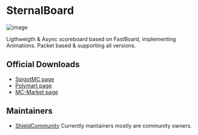 # SternalBoard

![image](https://user-images.githubusercontent.com/76608233/146663681-08cf1e75-e288-44f4-8c79-fdda3531980b.png)

Ligthweigth & Async scoreboard based on FastBoard, implementing Animations. Packet based & supporting all versions.

## Official Downloads

* [SpigotMC page](https://www.spigotmc.org/resources/sternalboard-lightweight-animated-scoreboard.89245/)
* [Polymart page](https://polymart.org/resource/sternalboard-lightweight.1379)
* [MC-Market page](https://www.mc-market.org/resources/20395/)

## Maintainers
* [ShieldCommunity](https://github.com/ShieldCommunity) Currently mantainers mostly are community owners.

